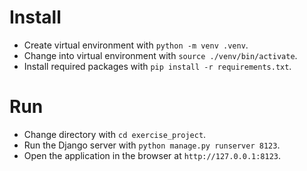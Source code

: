 # Install

- Create virtual environment with `python -m venv .venv`.
- Change into virtual environment with `source ./venv/bin/activate`.
- Install required packages with `pip install -r requirements.txt`.

# Run

- Change directory with `cd exercise_project`.
- Run the Django server with `python manage.py runserver 8123`.
- Open the application in the browser at `http://127.0.0.1:8123`.
